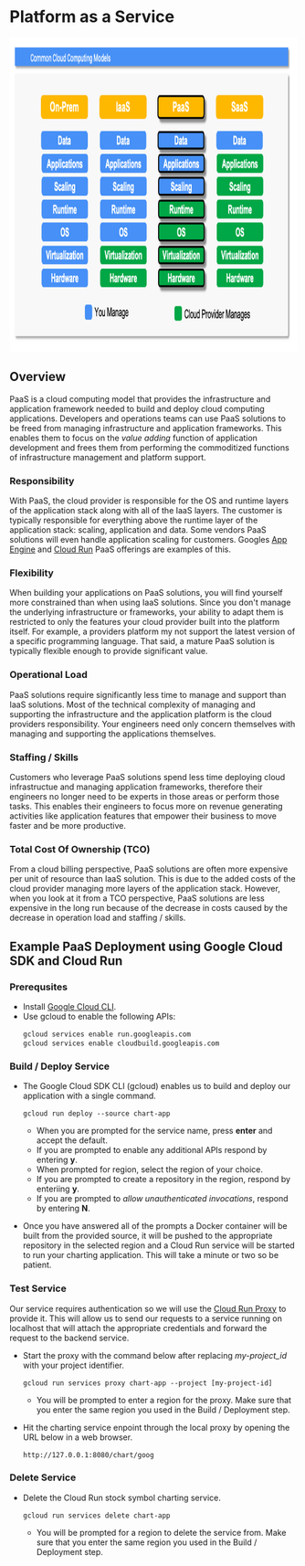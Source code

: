# Platform as a Service

<img src="../images/models3.png" alt="On Nooo!" witdh="550" height="550">

## Overview
PaaS is a cloud computing model that provides the infrastructure and application framework needed to build and deploy cloud computing applications. Developers and operations teams can use PaaS solutions to be freed from managing infrastructure and application frameworks.  This enables them to focus on the *value adding* function of application development and frees them from performing the commoditized functions of infrastructure management and platform support. 

### Responsibility
With PaaS, the cloud provider is responsible for the OS and runtime layers of the application stack along with all of the IaaS layers.  The customer is typically responsible for everything above the runtime layer of the application stack: scaling, application and data.  Some vendors PaaS solutions will even handle application scaling for customers.  Googles [App Engine](https://cloud.google.com/appengine?hl=en) and [Cloud Run](https://cloud.google.com/run?hl=en) PaaS offerings are examples of this.

### Flexibility
When building your applications on PaaS solutions, you will find yourself more constrained than when using IaaS solutions. Since you don't manage the underlying infrastructure or frameworks, your ability to adapt them is restricted to only the features your cloud provider built into the platform itself. For example, a providers platform my not support the latest version of a specific programming language.  That said, a mature PaaS solution is typically flexible enough to provide significant value.

### Operational Load
PaaS solutions require significantly less time to manage and support than IaaS solutions.  Most of the technical complexity of managing and supporting the infrastructure and the application platform is the cloud providers responsibility.  Your engineers need only concern themselves with managing and supporting the applications themselves.

### Staffing / Skills
Customers who leverage PaaS solutions spend less time deploying cloud infrastructue and managing application frameworks, therefore their engineers no longer need to be experts in those areas or perform those tasks.  This enables their engineers to focus more on revenue generating activities like application features that empower their business to move faster and be more productive.

### Total Cost Of Ownership (TCO)
From a cloud billing perspective, PaaS solutions are often more expensive per unit of resource than IaaS solution.  This is due to the added costs of the cloud provider managing more layers of the application stack.  However, when you look at it from a TCO perspective, PaaS solutions are less expensive in the long run because of the decrease in costs caused by the decrease in operation load and staffing / skills.

## Example PaaS Deployment using Google Cloud SDK and Cloud Run

### Prerequsites
* Install [Google Cloud CLI](https://cloud.google.com/sdk?hl=en).
* Use gcloud to enable the following APIs:
  ```
  gcloud services enable run.googleapis.com
  gcloud services enable cloudbuild.googleapis.com
  ```

### Build / Deploy Service
* The Google Cloud SDK CLI (gcloud) enables us to build and deploy our application with a single command.
  ```
  gcloud run deploy --source chart-app
  ```
  * When you are prompted for the service name, press __enter__ and accept the default.
  * If you are prompted to enable any additional APIs respond by entering __y__.
  * When prompted for region, select the region of your choice.
  * If you are prompted to create a repository in the region, respond by enteriing __y__.
  * If you are prompted to *allow unauthenticated invocations*, respond by entering __N__.

* Once you have answered all of the prompts a Docker container will be built from the provided source, it will be pushed to the appropriate repository in the selected region and a Cloud Run service will be started to run your charting application.  This will take a minute or two so be patient.

### Test Service
Our service requires authentication so we will use the [Cloud Run Proxy](https://cloud.google.com/sdk/gcloud/reference/run/services/proxy) to provide it.  This will allow us to send our requests to a service running on localhost that will attach the appropriate credentials and forward the request to the backend service.
* Start the proxy with the command below after replacing *my-project_id* with your project identifier.
  ```
  gcloud run services proxy chart-app --project [my-project-id]
  ```
  * You will be prompted to enter a region for the proxy.  Make sure that you enter the same region you used in the Build / Deployment step.
    
* Hit the charting service enpoint through the local proxy by opening the URL below in a web browser.
  ```
  http://127.0.0.1:8080/chart/goog
  ```
### Delete Service
* Delete the Cloud Run stock symbol charting service.
  ```
  gcloud run services delete chart-app
  ```
  * You will be prompted for a region to delete the service from. Make sure that you enter the same region you used in the Build / Deployment step.
